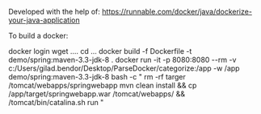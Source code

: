 Developed with the help of:   https://runnable.com/docker/java/dockerize-your-java-application

To build a docker:

docker login
wget ....
cd ...
docker build -f Dockerfile -t demo/spring:maven-3.3-jdk-8 .
docker run -it -p 8080:8080 --rm -v c:/Users/gilad.bendor/Desktop/ParseDocker/categorize:/app -w /app demo/spring:maven-3.3-jdk-8 bash -c "
    rm -rf targer /tomcat/webapps/springwebapp
    mvn clean install &&
    cp /app/target/springwebapp.war /tomcat/webapps/ &&
    /tomcat/bin/catalina.sh run
"
